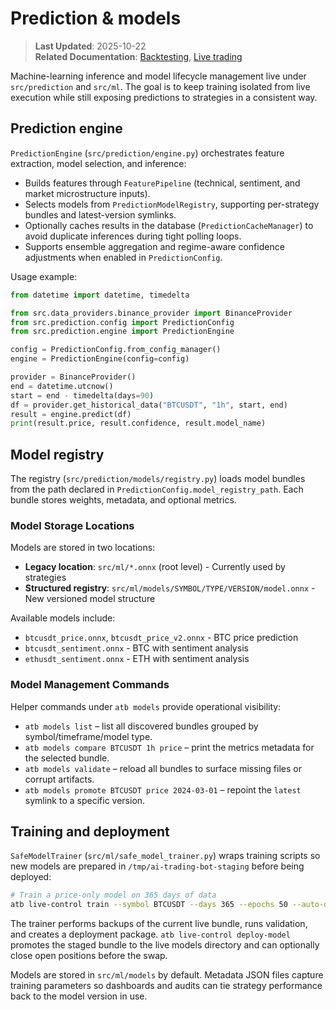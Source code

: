 # Prediction & models

> **Last Updated**: 2025-10-22  
> **Related Documentation**: [Backtesting](backtesting.md), [Live trading](live_trading.md)

Machine-learning inference and model lifecycle management live under `src/prediction` and `src/ml`. The goal is to keep training
isolated from live execution while still exposing predictions to strategies in a consistent way.

## Prediction engine

`PredictionEngine` (`src/prediction/engine.py`) orchestrates feature extraction, model selection, and inference:

- Builds features through `FeaturePipeline` (technical, sentiment, and market microstructure inputs).
- Selects models from `PredictionModelRegistry`, supporting per-strategy bundles and latest-version symlinks.
- Optionally caches results in the database (`PredictionCacheManager`) to avoid duplicate inferences during tight polling loops.
- Supports ensemble aggregation and regime-aware confidence adjustments when enabled in `PredictionConfig`.

Usage example:

```python
from datetime import datetime, timedelta

from src.data_providers.binance_provider import BinanceProvider
from src.prediction.config import PredictionConfig
from src.prediction.engine import PredictionEngine

config = PredictionConfig.from_config_manager()
engine = PredictionEngine(config=config)

provider = BinanceProvider()
end = datetime.utcnow()
start = end - timedelta(days=90)
df = provider.get_historical_data("BTCUSDT", "1h", start, end)
result = engine.predict(df)
print(result.price, result.confidence, result.model_name)
```

## Model registry

The registry (`src/prediction/models/registry.py`) loads model bundles from the path declared in `PredictionConfig.model_registry_path`.
Each bundle stores weights, metadata, and optional metrics.

### Model Storage Locations

Models are stored in two locations:
- **Legacy location**: `src/ml/*.onnx` (root level) - Currently used by strategies
- **Structured registry**: `src/ml/models/SYMBOL/TYPE/VERSION/model.onnx` - New versioned model structure

Available models include:
- `btcusdt_price.onnx`, `btcusdt_price_v2.onnx` - BTC price prediction
- `btcusdt_sentiment.onnx` - BTC with sentiment analysis
- `ethusdt_sentiment.onnx` - ETH with sentiment analysis

### Model Management Commands

Helper commands under `atb models` provide operational visibility:

- `atb models list` – list all discovered bundles grouped by symbol/timeframe/model type.
- `atb models compare BTCUSDT 1h price` – print the metrics metadata for the selected bundle.
- `atb models validate` – reload all bundles to surface missing files or corrupt artifacts.
- `atb models promote BTCUSDT price 2024-03-01` – repoint the `latest` symlink to a specific version.

## Training and deployment

`SafeModelTrainer` (`src/ml/safe_model_trainer.py`) wraps training scripts so new models are prepared in `/tmp/ai-trading-bot-staging`
before being deployed:

```bash
# Train a price-only model on 365 days of data
atb live-control train --symbol BTCUSDT --days 365 --epochs 50 --auto-deploy
```

The trainer performs backups of the current live bundle, runs validation, and creates a deployment package. `atb live-control deploy-model`
promotes the staged bundle to the live models directory and can optionally close open positions before the swap.

Models are stored in `src/ml/models` by default. Metadata JSON files capture training parameters so dashboards and audits can tie
strategy performance back to the model version in use.
